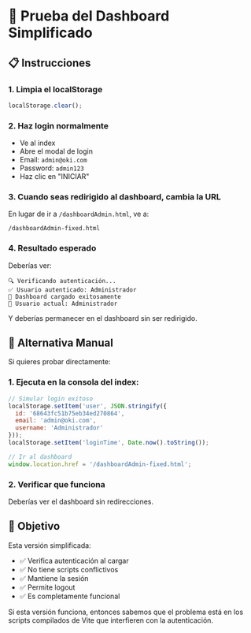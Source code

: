 # 🚀 Prueba del Dashboard Simplificado

## 📋 Instrucciones

### 1. **Limpia el localStorage**
```javascript
localStorage.clear();
```

### 2. **Haz login normalmente**
- Ve al index
- Abre el modal de login
- Email: `admin@oki.com`
- Password: `admin123`
- Haz clic en "INICIAR"

### 3. **Cuando seas redirigido al dashboard, cambia la URL**
En lugar de ir a `/dashboardAdmin.html`, ve a:
```
/dashboardAdmin-fixed.html
```

### 4. **Resultado esperado**
Deberías ver:
```
🔍 Verificando autenticación...
✅ Usuario autenticado: Administrador
🎉 Dashboard cargado exitosamente
👤 Usuario actual: Administrador
```

Y deberías permanecer en el dashboard sin ser redirigido.

## 🔧 Alternativa Manual

Si quieres probar directamente:

### 1. **Ejecuta en la consola del index:**
```javascript
// Simular login exitoso
localStorage.setItem('user', JSON.stringify({
  id: '68643fc51b75eb34ed270864',
  email: 'admin@oki.com',
  username: 'Administrador'
}));
localStorage.setItem('loginTime', Date.now().toString());

// Ir al dashboard
window.location.href = '/dashboardAdmin-fixed.html';
```

### 2. **Verificar que funciona**
Deberías ver el dashboard sin redirecciones.

## 🎯 Objetivo

Esta versión simplificada:
- ✅ Verifica autenticación al cargar
- ✅ No tiene scripts conflictivos
- ✅ Mantiene la sesión
- ✅ Permite logout
- ✅ Es completamente funcional

Si esta versión funciona, entonces sabemos que el problema está en los scripts compilados de Vite que interfieren con la autenticación.